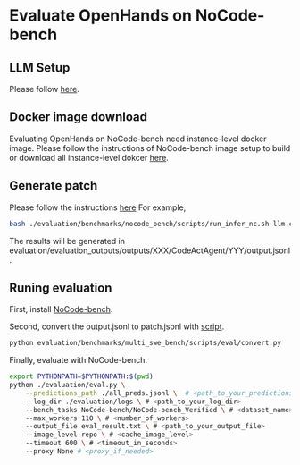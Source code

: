 # Evaluate OpenHands on NoCode-bench

## LLM Setup

Please follow [here](../../../Development.md).


## Docker image download

Evaluating OpenHands on NoCode-bench need instance-level docker image.
Please follow the instructions of NoCode-bench image setup to build or download all instance-level dokcer [here](https://github.com/NoCode-bench/NoCode-bench).

## Generate patch

Please follow the instructions [here](../swe_bench/README.md#running-locally-with-docker)
For example,
```bash
bash ./evaluation/benchmarks/nocode_bench/scripts/run_infer_nc.sh llm.claude HEAD CodeActAgent 114 100 10 NoCode-bench/NoCode-bench_Verified test
```
The results will be generated in evaluation/evaluation_outputs/outputs/XXX/CodeActAgent/YYY/output.jsonl.

## Runing evaluation

First, install [NoCode-bench](https://github.com/NoCode-bench/NoCode-bench).

Second, convert the output.jsonl to patch.jsonl with [script](scripts/eval/convert.py).

```bash
python evaluation/benchmarks/multi_swe_bench/scripts/eval/convert.py
```

Finally, evaluate with NoCode-bench.

```bash
export PYTHONPATH=$PYTHONPATH:$(pwd)
python ./evaluation/eval.py \
    --predictions_path ./all_preds.jsonl \  # <path_to_your_predictions>
    --log_dir ./evaluation/logs \ # <path_to_your_log_dir>
    --bench_tasks NoCode-bench/NoCode-bench_Verified \ # <dataset_name>
    --max_workers 110 \ # <number_of_workers>
    --output_file eval_result.txt \ # <path_to_your_output_file>
    --image_level repo \ # <cache_image_level>
    --timeout 600 \ # <timeout_in_seconds>
    --proxy None # <proxy_if_needed>
```
